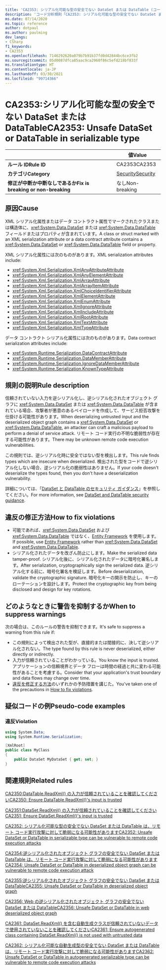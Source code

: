 ```yaml
---
title: 'CA2353: シリアル化可能な型の安全でない DataSet または DataTable (コード分析)'
description: 'コード分析規則「CA2353: シリアル化可能な型の安全でない DataSet または DataTable」について'
ms.date: 07/14/2020
ms.topic: reference
author: dotpaul
ms.author: paulming
dev_langs:
- CSharp
f1_keywords:
- CA2353
ms.openlocfilehash: 7146292620a079b7b91b37fd0d42844bc6ce3fb2
ms.sourcegitcommit: 05d0087dfca85aac9ca2960f86c5efd218bf833f
ms.translationtype: HT
ms.contentlocale: ja-JP
ms.lasthandoff: 03/30/2021
ms.locfileid: "99714366"
---
```

# <a name="ca2353-unsafe-dataset-or-datatable-in-serializable-type"></a><span data-ttu-id="117a5-103">CA2353:シリアル化可能な型の安全でない DataSet または DataTable</span><span class="sxs-lookup"><span data-stu-id="117a5-103">CA2353: Unsafe DataSet or DataTable in serializable type</span></span>

| | <span data-ttu-id="117a5-104">値</span><span class="sxs-lookup"><span data-stu-id="117a5-104">Value</span></span> |
|-|-|
| <span data-ttu-id="117a5-105">**ルール ID**</span><span class="sxs-lookup"><span data-stu-id="117a5-105">**Rule ID**</span></span> |<span data-ttu-id="117a5-106">CA2353</span><span class="sxs-lookup"><span data-stu-id="117a5-106">CA2353</span></span>|
| <span data-ttu-id="117a5-107">**カテゴリ**</span><span class="sxs-lookup"><span data-stu-id="117a5-107">**Category**</span></span> |[<span data-ttu-id="117a5-108">Security</span><span class="sxs-lookup"><span data-stu-id="117a5-108">Security</span></span>](security-warnings.md)|
| <span data-ttu-id="117a5-109">**修正が中断か中断なしであるか**</span><span class="sxs-lookup"><span data-stu-id="117a5-109">**Fix is breaking or non-breaking**</span></span> |<span data-ttu-id="117a5-110">なし</span><span class="sxs-lookup"><span data-stu-id="117a5-110">Non-breaking</span></span>|

## <a name="cause"></a><span data-ttu-id="117a5-111">原因</span><span class="sxs-lookup"><span data-stu-id="117a5-111">Cause</span></span>

<span data-ttu-id="117a5-112">XML シリアル化属性またはデータ コントラクト属性でマークされたクラスまたは構造体に、<xref:System.Data.DataSet> または <xref:System.Data.DataTable> フィールドまたはプロパティが含まれています。</span><span class="sxs-lookup"><span data-stu-id="117a5-112">A class or struct marked with an XML serialization attribute or a data contract attribute contains a <xref:System.Data.DataSet> or <xref:System.Data.DataTable> field or property.</span></span>

<span data-ttu-id="117a5-113">XML シリアル化属性には次のものがあります。</span><span class="sxs-lookup"><span data-stu-id="117a5-113">XML serialization attributes include:</span></span>

- <xref:System.Xml.Serialization.XmlAnyAttributeAttribute>
- <xref:System.Xml.Serialization.XmlAnyElementAttribute>
- <xref:System.Xml.Serialization.XmlArrayAttribute>
- <xref:System.Xml.Serialization.XmlArrayItemAttribute>
- <xref:System.Xml.Serialization.XmlChoiceIdentifierAttribute>
- <xref:System.Xml.Serialization.XmlElementAttribute>
- <xref:System.Xml.Serialization.XmlEnumAttribute>
- <xref:System.Xml.Serialization.XmlIgnoreAttribute>
- <xref:System.Xml.Serialization.XmlIncludeAttribute>
- <xref:System.Xml.Serialization.XmlRootAttribute>
- <xref:System.Xml.Serialization.XmlTextAttribute>
- <xref:System.Xml.Serialization.XmlTypeAttribute>

<span data-ttu-id="117a5-114">データ コントラクト シリアル化属性には次のものがあります。</span><span class="sxs-lookup"><span data-stu-id="117a5-114">Data contract serialization attributes include:</span></span>

- <xref:System.Runtime.Serialization.DataContractAttribute>
- <xref:System.Runtime.Serialization.DataMemberAttribute>
- <xref:System.Runtime.Serialization.IgnoreDataMemberAttribute>
- <xref:System.Runtime.Serialization.KnownTypeAttribute>

## <a name="rule-description"></a><span data-ttu-id="117a5-115">規則の説明</span><span class="sxs-lookup"><span data-stu-id="117a5-115">Rule description</span></span>

<span data-ttu-id="117a5-116">信頼されていない入力を逆シリアル化し、逆シリアル化されたオブジェクト グラフに <xref:System.Data.DataSet> または <xref:System.Data.DataTable> が含まれている場合、攻撃者が悪意のあるペイロードを作成して、サービス拒否攻撃を仕掛ける可能性があります。</span><span class="sxs-lookup"><span data-stu-id="117a5-116">When deserializing untrusted input and the deserialized object graph contains a <xref:System.Data.DataSet> or <xref:System.Data.DataTable>, an attacker can craft a malicious payload to perform a denial of service attack.</span></span> <span data-ttu-id="117a5-117">リモート コード実行の不明な脆弱性が存在する可能性があります。</span><span class="sxs-lookup"><span data-stu-id="117a5-117">There may be unknown remote code execution vulnerabilities.</span></span>

<span data-ttu-id="117a5-118">この規則では、逆シリアル化時に安全ではない型を検出します。</span><span class="sxs-lookup"><span data-stu-id="117a5-118">This rule finds types which are insecure when deserialized.</span></span> <span data-ttu-id="117a5-119">検出された型をコードで逆シリアル化しない場合、逆シリアル化の脆弱性はありません。</span><span class="sxs-lookup"><span data-stu-id="117a5-119">If your code doesn't deserialize the types found, then you don't have a deserialization vulnerability.</span></span>

<span data-ttu-id="117a5-120">詳細については、「[DataSet と DataTable のセキュリティ ガイダンス](../../../framework/data/adonet/dataset-datatable-dataview/security-guidance.md)」を参照してください。</span><span class="sxs-lookup"><span data-stu-id="117a5-120">For more information, see [DataSet and DataTable security guidance](../../../framework/data/adonet/dataset-datatable-dataview/security-guidance.md).</span></span>

## <a name="how-to-fix-violations"></a><span data-ttu-id="117a5-121">違反の修正方法</span><span class="sxs-lookup"><span data-stu-id="117a5-121">How to fix violations</span></span>

- <span data-ttu-id="117a5-122">可能であれば、<xref:System.Data.DataSet> および <xref:System.Data.DataTable> ではなく、[Entity Framework](/ef/) を使用します。</span><span class="sxs-lookup"><span data-stu-id="117a5-122">If possible, use [Entity Framework](/ef/) rather than <xref:System.Data.DataSet> and <xref:System.Data.DataTable>.</span></span>
- <span data-ttu-id="117a5-123">シリアル化されたデータを改ざん防止にします。</span><span class="sxs-lookup"><span data-stu-id="117a5-123">Make the serialized data tamper-proof.</span></span> <span data-ttu-id="117a5-124">シリアル化後に、シリアル化されたデータに暗号化署名します。</span><span class="sxs-lookup"><span data-stu-id="117a5-124">After serialization, cryptographically sign the serialized data.</span></span> <span data-ttu-id="117a5-125">逆シリアル化する前に、暗号化署名を検証します。</span><span class="sxs-lookup"><span data-stu-id="117a5-125">Before deserialization, validate the cryptographic signature.</span></span> <span data-ttu-id="117a5-126">暗号化キーの開示を防止し、キーのローテーションを設計します。</span><span class="sxs-lookup"><span data-stu-id="117a5-126">Protect the cryptographic key from being disclosed and design for key rotations.</span></span>

## <a name="when-to-suppress-warnings"></a><span data-ttu-id="117a5-127">どのようなときに警告を抑制するか</span><span class="sxs-lookup"><span data-stu-id="117a5-127">When to suppress warnings</span></span>

<span data-ttu-id="117a5-128">次の場合は、このルールの警告を抑制できます。</span><span class="sxs-lookup"><span data-stu-id="117a5-128">It's safe to suppress a warning from this rule if:</span></span>

- <span data-ttu-id="117a5-129">この規則によって検出された型が、直接的または間接的に、決して逆シリアル化されない。</span><span class="sxs-lookup"><span data-stu-id="117a5-129">The type found by this rule is never deserialized, either directly or indirectly.</span></span>
- <span data-ttu-id="117a5-130">入力が信頼されていることがわかっている。</span><span class="sxs-lookup"><span data-stu-id="117a5-130">You know the input is trusted.</span></span> <span data-ttu-id="117a5-131">アプリケーションの信頼境界とデータ フローは時間の経過と共に変わる可能性があることを考慮する。</span><span class="sxs-lookup"><span data-stu-id="117a5-131">Consider that your application's trust boundary and data flows may change over time.</span></span>
- <span data-ttu-id="117a5-132">[違反を修正する方法](#how-to-fix-violations)のいずれかの予防措置を講じた。</span><span class="sxs-lookup"><span data-stu-id="117a5-132">You've taken one of the precautions in [How to fix violations](#how-to-fix-violations).</span></span>

## <a name="pseudo-code-examples"></a><span data-ttu-id="117a5-133">疑似コードの例</span><span class="sxs-lookup"><span data-stu-id="117a5-133">Pseudo-code examples</span></span>

### <a name="violation"></a><span data-ttu-id="117a5-134">違反</span><span class="sxs-lookup"><span data-stu-id="117a5-134">Violation</span></span>

```csharp
using System.Data;
using System.Runtime.Serialization;

[XmlRoot]
public class MyClass
{
    public DataSet MyDataSet { get; set; }
}
```

## <a name="related-rules"></a><span data-ttu-id="117a5-135">関連規則</span><span class="sxs-lookup"><span data-stu-id="117a5-135">Related rules</span></span>

[<span data-ttu-id="117a5-136">CA2350:DataTable.ReadXml() の入力が信頼されていることを確認してください</span><span class="sxs-lookup"><span data-stu-id="117a5-136">CA2350: Ensure DataTable.ReadXml()'s input is trusted</span></span>](ca2350.md)

[<span data-ttu-id="117a5-137">CA2351:DataSet.ReadXml() の入力が信頼されていることを確認してください</span><span class="sxs-lookup"><span data-stu-id="117a5-137">CA2351: Ensure DataSet.ReadXml()'s input is trusted</span></span>](ca2351.md)

[<span data-ttu-id="117a5-138">CA2352: シリアル化可能な型の安全でない DataSet または DataTable は、リモート コード実行攻撃に対して脆弱になる可能性があります</span><span class="sxs-lookup"><span data-stu-id="117a5-138">CA2352: Unsafe DataSet or DataTable in serializable type can be vulnerable to remote code execution attacks</span></span>](ca2352.md)

[<span data-ttu-id="117a5-139">CA2354:逆シリアル化されたオブジェクト グラフの安全でない DataSet または DataTable は、リモート コード実行攻撃に対して脆弱になる可能性があります</span><span class="sxs-lookup"><span data-stu-id="117a5-139">CA2354: Unsafe DataSet or DataTable in deserialized object graph can be vulnerable to remote code execution attack</span></span>](ca2354.md)

[<span data-ttu-id="117a5-140">CA2355:逆シリアル化されたオブジェクト グラフの安全でない DataSet または DataTable</span><span class="sxs-lookup"><span data-stu-id="117a5-140">CA2355: Unsafe DataSet or DataTable in deserialized object graph</span></span>](ca2355.md)

[<span data-ttu-id="117a5-141">CA2356: Web の逆シリアル化されたオブジェクト グラフの安全でない DataSet または DataTable</span><span class="sxs-lookup"><span data-stu-id="117a5-141">CA2356: Unsafe DataSet or DataTable in web deserialized object graph</span></span>](ca2356.md)

[<span data-ttu-id="117a5-142">CA2361: DataSet.ReadXml() を含む自動生成クラスが信頼されていないデータで使用されていないことを確認してください</span><span class="sxs-lookup"><span data-stu-id="117a5-142">CA2361: Ensure autogenerated class containing DataSet.ReadXml() is not used with untrusted data</span></span>](ca2361.md)

[<span data-ttu-id="117a5-143">CA2362: シリアル化可能な自動生成型の安全でない DataSet または DataTable は、リモート コード実行攻撃に対して脆弱になる可能性があります</span><span class="sxs-lookup"><span data-stu-id="117a5-143">CA2362: Unsafe DataSet or DataTable in autogenerated serializable type can be vulnerable to remote code execution attacks</span></span>](ca2362.md)
